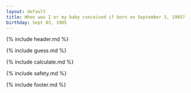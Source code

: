 ```yaml
---
layout: default
title: When was I or my baby conceived if born on September 3, 1905?
birthday: Sept 03, 1905
---
```


{% include header.md %}

{% include guess.md %}

{% include calculate.md %}

{% include safety.md %}

{% include footer.md %}



